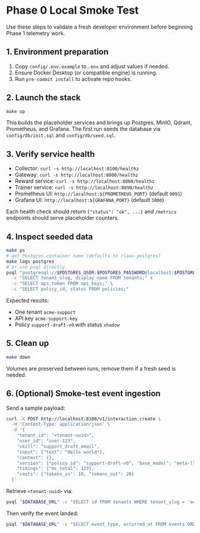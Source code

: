# Phase 0 Local Smoke Test

Use these steps to validate a fresh developer environment before beginning Phase 1 telemetry work.

## 1. Environment preparation
1. Copy `config/.env.example` to `.env` and adjust values if needed.
2. Ensure Docker Desktop (or compatible engine) is running.
3. Run `pre-commit install` to activate repo hooks.

## 2. Launch the stack
```bash
make up
```
This builds the placeholder services and brings up Postgres, MinIO, Qdrant, Prometheus, and Grafana. The first run seeds the database via `config/db/init.sql` and `config/db/seed.sql`.

## 3. Verify service health
- Collector: `curl -s http://localhost:8100/healthz`
- Gateway: `curl -s http://localhost:8000/healthz`
- Reward service: `curl -s http://localhost:8080/healthz`
- Trainer service: `curl -s http://localhost:8090/healthz`
- Prometheus UI: `http://localhost:${PROMETHEUS_PORT}` (default `9091`)
- Grafana UI: `http://localhost:${GRAFANA_PORT}` (default `3000`)

Each health check should return `{"status": "ok", ...}` and `/metrics` endpoints should serve placeholder counters.

## 4. Inspect seeded data
```bash
make ps
# get Postgres container name (defaults to rlaas-postgres)
make logs postgres
# or use psql directly
psql "postgresql://$POSTGRES_USER:$POSTGRES_PASSWORD@localhost:$POSTGRES_PORT/$POSTGRES_DB" \
  -c "SELECT tenant_slug, display_name FROM tenants;" \
  -c "SELECT api_token FROM api_keys;" \
  -c "SELECT policy_id, status FROM policies;"
```
Expected results:
- One tenant `acme-support`
- API key `acme-support-key`
- Policy `support-draft-v0` with status `shadow`

## 5. Clean up
```bash
make down
```
Volumes are preserved between runs; remove them if a fresh seed is needed.

## 6. (Optional) Smoke-test event ingestion
Send a sample payload:

```bash
curl -X POST http://localhost:8100/v1/interaction.create \
  -H 'Content-Type: application/json' \
  -d '{
    "tenant_id": "<tenant-uuid>",
    "user_id": "user-123",
    "skill": "support_draft_email",
    "input": {"text": "Hello world"},
    "context": {},
    "version": {"policy_id": "support-draft-v0", "base_model": "meta-llama/Meta-Llama-3.1-8B-Instruct"},
    "timings": {"ms_total": 123},
    "costs": {"tokens_in": 10, "tokens_out": 20}
  }'
```

Retrieve `<tenant-uuid>` via:

```bash
psql "$DATABASE_URL" -c "SELECT id FROM tenants WHERE tenant_slug = 'acme-support';"
```

Then verify the event landed:

```bash
psql "$DATABASE_URL" -c "SELECT event_type, occurred_at FROM events ORDER BY occurred_at DESC LIMIT 5;"
```
